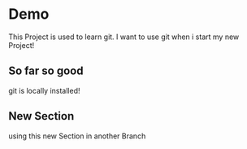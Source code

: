 # Demo

This Project is used to learn git.
I want to use git when i start my new Project!

## So far so good

git is locally installed!

## New Section

using this new Section in another Branch